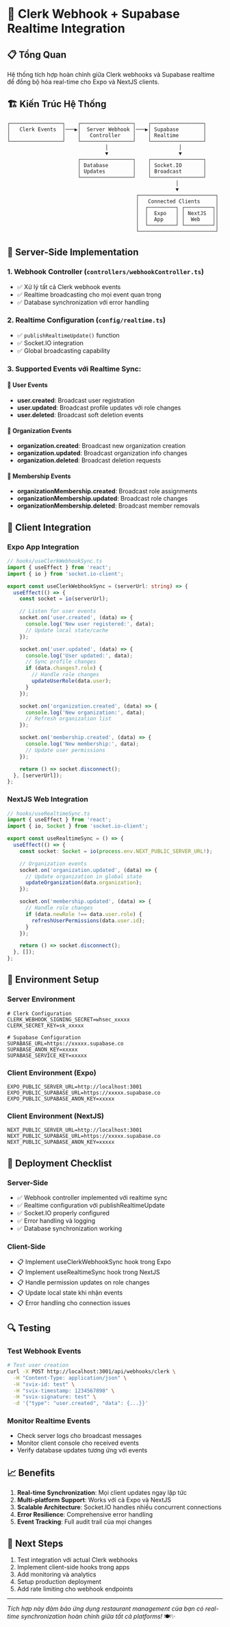 # 🚀 Clerk Webhook + Supabase Realtime Integration

## 📋 Tổng Quan
Hệ thống tích hợp hoàn chỉnh giữa Clerk webhooks và Supabase realtime để đồng bộ hóa real-time cho Expo và NextJS clients.

## 🏗️ Kiến Trúc Hệ Thống

```
┌─────────────────┐    ┌─────────────────┐    ┌─────────────────┐
│   Clerk Events  │───▶│  Server Webhook │───▶│ Supabase        │
│                 │    │   Controller    │    │ Realtime        │
└─────────────────┘    └─────────────────┘    └─────────────────┘
                                │                       │
                                ▼                       ▼
                       ┌─────────────────┐    ┌─────────────────┐
                       │ Database        │    │ Socket.IO       │
                       │ Updates         │    │ Broadcast       │
                       └─────────────────┘    └─────────────────┘
                                                       │
                                                       ▼
                                          ┌─────────────────────────┐
                                          │   Connected Clients     │
                                          │  ┌─────────┐ ┌─────────┐│
                                          │  │  Expo   │ │ NextJS  ││
                                          │  │  App    │ │  Web    ││
                                          │  └─────────┘ └─────────┘│
                                          └─────────────────────────┘
```

## 🔧 Server-Side Implementation

### 1. Webhook Controller (`controllers/webhookController.ts`)
- ✅ Xử lý tất cả Clerk webhook events
- ✅ Realtime broadcasting cho mọi event quan trọng
- ✅ Database synchronization với error handling

### 2. Realtime Configuration (`config/realtime.ts`)
- ✅ `publishRealtimeUpdate()` function
- ✅ Socket.IO integration
- ✅ Global broadcasting capability

### 3. Supported Events với Realtime Sync:

#### 👤 User Events
- **user.created**: Broadcast user registration
- **user.updated**: Broadcast profile updates với role changes
- **user.deleted**: Broadcast soft deletion events

#### 🏢 Organization Events
- **organization.created**: Broadcast new organization creation
- **organization.updated**: Broadcast organization info changes
- **organization.deleted**: Broadcast deletion requests

#### 👥 Membership Events
- **organizationMembership.created**: Broadcast role assignments
- **organizationMembership.updated**: Broadcast role changes
- **organizationMembership.deleted**: Broadcast member removals

## 📱 Client Integration

### Expo App Integration
```typescript
// hooks/useClerkWebhookSync.ts
import { useEffect } from 'react';
import { io } from 'socket.io-client';

export const useClerkWebhookSync = (serverUrl: string) => {
  useEffect(() => {
    const socket = io(serverUrl);

    // Listen for user events
    socket.on('user.created', (data) => {
      console.log('New user registered:', data);
      // Update local state/cache
    });

    socket.on('user.updated', (data) => {
      console.log('User updated:', data);
      // Sync profile changes
      if (data.changes?.role) {
        // Handle role changes
        updateUserRole(data.user);
      }
    });

    socket.on('organization.created', (data) => {
      console.log('New organization:', data);
      // Refresh organization list
    });

    socket.on('membership.created', (data) => {
      console.log('New membership:', data);
      // Update user permissions
    });

    return () => socket.disconnect();
  }, [serverUrl]);
};
```

### NextJS Web Integration
```typescript
// hooks/useRealtimeSync.ts
import { useEffect } from 'react';
import { io, Socket } from 'socket.io-client';

export const useRealtimeSync = () => {
  useEffect(() => {
    const socket: Socket = io(process.env.NEXT_PUBLIC_SERVER_URL!);

    // Organization events
    socket.on('organization.updated', (data) => {
      // Update organization in global state
      updateOrganization(data.organization);
    });

    socket.on('membership.updated', (data) => {
      // Handle role changes
      if (data.newRole !== data.user.role) {
        refreshUserPermissions(data.user.id);
      }
    });

    return () => socket.disconnect();
  }, []);
};
```

## 🔧 Environment Setup

### Server Environment
```env
# Clerk Configuration
CLERK_WEBHOOK_SIGNING_SECRET=whsec_xxxxx
CLERK_SECRET_KEY=sk_xxxxx

# Supabase Configuration  
SUPABASE_URL=https://xxxxx.supabase.co
SUPABASE_ANON_KEY=xxxxx
SUPABASE_SERVICE_KEY=xxxxx
```

### Client Environment (Expo)
```env
EXPO_PUBLIC_SERVER_URL=http://localhost:3001
EXPO_PUBLIC_SUPABASE_URL=https://xxxxx.supabase.co
EXPO_PUBLIC_SUPABASE_ANON_KEY=xxxxx
```

### Client Environment (NextJS)
```env
NEXT_PUBLIC_SERVER_URL=http://localhost:3001
NEXT_PUBLIC_SUPABASE_URL=https://xxxxx.supabase.co
NEXT_PUBLIC_SUPABASE_ANON_KEY=xxxxx
```

## 🚀 Deployment Checklist

### Server-Side
- ✅ Webhook controller implemented với realtime sync
- ✅ Realtime configuration với publishRealtimeUpdate
- ✅ Socket.IO properly configured
- ✅ Error handling và logging
- ✅ Database synchronization working

### Client-Side
- 📋 Implement useClerkWebhookSync hook trong Expo
- 📋 Implement useRealtimeSync hook trong NextJS
- 📋 Handle permission updates on role changes
- 📋 Update local state khi nhận events
- 📋 Error handling cho connection issues

## 🔍 Testing

### Test Webhook Events
```bash
# Test user creation
curl -X POST http://localhost:3001/api/webhooks/clerk \
  -H "Content-Type: application/json" \
  -H "svix-id: test" \
  -H "svix-timestamp: 1234567890" \
  -H "svix-signature: test" \
  -d '{"type": "user.created", "data": {...}}'
```

### Monitor Realtime Events
- Check server logs cho broadcast messages
- Monitor client console cho received events
- Verify database updates tương ứng với events

## 📈 Benefits

1. **Real-time Synchronization**: Mọi client updates ngay lập tức
2. **Multi-platform Support**: Works với cả Expo và NextJS
3. **Scalable Architecture**: Socket.IO handles nhiều concurrent connections
4. **Error Resilience**: Comprehensive error handling
5. **Event Tracking**: Full audit trail của mọi changes

## 🎯 Next Steps

1. Test integration với actual Clerk webhooks
2. Implement client-side hooks trong apps
3. Add monitoring và analytics
4. Setup production deployment
5. Add rate limiting cho webhook endpoints

---
*Tích hợp này đảm bảo ứng dụng restaurant management của bạn có real-time synchronization hoàn chỉnh giữa tất cả platforms!* 🍽️✨

